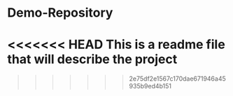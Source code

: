 # Demo-Repository
<<<<<<< HEAD
This is a readme file that will describe the project
=======
>>>>>>> 2e75df2e1567c170dae671946a45935b9ed4b151
